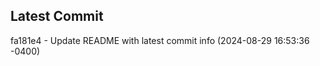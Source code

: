 
## Latest Commit
fa181e4 - Update README with latest commit info (2024-08-29 16:53:36 -0400) <Yunxi-Zhou>
